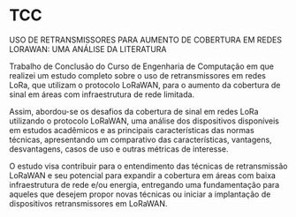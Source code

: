 # TCC
USO DE RETRANSMISSORES PARA AUMENTO DE COBERTURA EM REDES  LORAWAN: UMA ANÁLISE DA LITERATURA

<p>Trabalho de Conclusão do Curso de Engenharia de Computação em que realizei um estudo completo sobre o uso de retransmissores em redes LoRa, que utilizam o protocolo LoRaWAN, para o aumento da cobertura de sinal em áreas com infraestrutura de rede limitada.</p>
<p>Assim, abordou-se os desafios da cobertura de sinal em redes LoRa utilizando o protocolo LoRaWAN, uma análise dos dispositivos disponíveis em estudos acadêmicos e as principais características das normas técnicas, apresentando um comparativo das características, vantagens, desvantagens, casos de uso e outras métricas de interesse.</p>
<p>O estudo visa contribuir para o entendimento das técnicas de retransmissão LoRaWAN e seu potencial para expandir a cobertura em áreas com baixa infraestrutura de rede e/ou energia, entregando uma fundamentação para aqueles que desejem propor novas técnicas ou iniciar a implantação de dispositivos retransmissores em LoRaWAN.</p>
